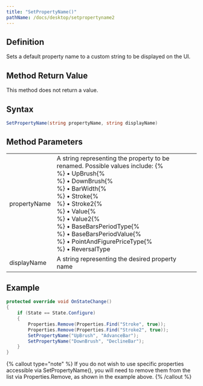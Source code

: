 ```yaml
---
title: "SetPropertyName()"
pathName: /docs/desktop/setpropertyname2
---
```


## Definition

Sets a default property name to a custom string to be displayed on the UI.

## Method Return Value

This method does not return a value.

## Syntax

```csharp
SetPropertyName(string propertyName, string displayName)
```

## Method Parameters

|  |  |
| --- | --- |
| propertyName | A string representing the property to be renamed. Possible values include: {% <br> %} &bull; UpBrush{% <br> %} &bull; DownBrush{% <br> %} &bull; BarWidth{% <br> %} &bull; Stroke{% <br> %} &bull; Stroke2{% <br> %} &bull; Value{% <br> %} &bull; Value2{% <br> %} &bull; BaseBarsPeriodType{% <br> %} &bull; BaseBarsPeriodValue{% <br> %} &bull; PointAndFigurePriceType{% <br> %} &bull; ReversalType |
| displayName | A string representing the desired property name |

## Example

```csharp
protected override void OnStateChange()
{
    if (State == State.Configure)
    {
        Properties.Remove(Properties.Find("Stroke", true));
        Properties.Remove(Properties.Find("Stroke2", true));
        SetPropertyName("UpBrush", "AdvanceBar");
        SetPropertyName("DownBrush", "DeclineBar");
    }
}
```

{% callout type="note" %}
If you do not wish to use specific properties accessible via SetPropertyName(), you will need to remove them from the list via Properties.Remove, as shown in the example above.
{% /callout %}